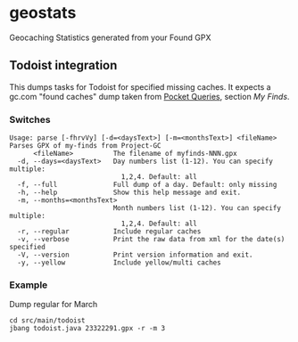 # geostats
Geocaching Statistics generated from your Found GPX

## Todoist integration

This dumps tasks for Todoist for specified missing caches. It expects a gc.com "found caches" dump taken from [Pocket Queries](https://www.geocaching.com/pocket/default.aspx), section *My Finds*.

### Switches

```
Usage: parse [-fhrvVy] [-d=<daysText>] [-m=<monthsText>] <fileName>
Parses GPX of my-finds from Project-GC
      <fileName>          The filename of myfinds-NNN.gpx
  -d, --days=<daysText>   Day numbers list (1-12). You can specify multiple:
                            1,2,4. Default: all
  -f, --full              Full dump of a day. Default: only missing
  -h, --help              Show this help message and exit.
  -m, --months=<monthsText>
                          Month numbers list (1-12). You can specify multiple:
                            1,2,4. Default: all
  -r, --regular           Include regular caches
  -v, --verbose           Print the raw data from xml for the date(s) specified
  -V, --version           Print version information and exit.
  -y, --yellow            Include yellow/multi caches
```

### Example

Dump regular for March

```
cd src/main/todoist
jbang todoist.java 23322291.gpx -r -m 3
```
